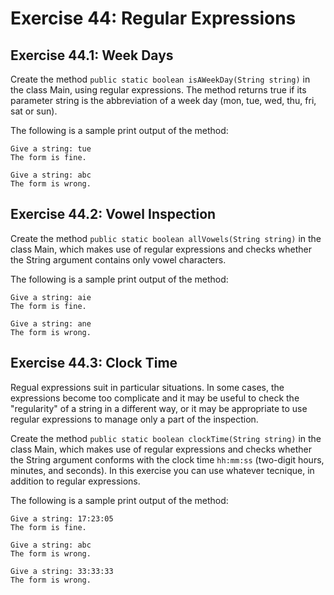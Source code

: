 # Exercise 44: Regular Expressions

## Exercise 44.1: Week Days
Create the method `public static boolean isAWeekDay(String string)` in the class Main, using regular expressions. The method returns true if its parameter string is the abbreviation of a week day (mon, tue, wed, thu, fri, sat or sun).

The following is a sample print output of the method:
```
Give a string: tue
The form is fine.
```
```
Give a string: abc
The form is wrong.
```

## Exercise 44.2: Vowel Inspection
Create the method `public static boolean allVowels(String string)` in the class Main, which makes use of regular expressions and checks whether the String argument contains only vowel characters.

The following is a sample print output of the method:
```
Give a string: aie
The form is fine.
```
```
Give a string: ane
The form is wrong.
```

## Exercise 44.3: Clock Time
Regual expressions suit in particular situations. In some cases, the expressions become too complicate and it may be useful to check the "regularity" of a string in a different way, or it may be appropriate to use regular expressions to manage only a part of the inspection.

Create the method `public static boolean clockTime(String string)` in the class Main, which makes use of regular expressions and checks whether the String argument conforms with the clock time `hh:mm:ss` (two-digit hours, minutes, and seconds). In this exercise you can use whatever tecnique, in addition to regular expressions.

The following is a sample print output of the method:
```
Give a string: 17:23:05
The form is fine.
```
```
Give a string: abc
The form is wrong.
```
```
Give a string: 33:33:33
The form is wrong.
```
